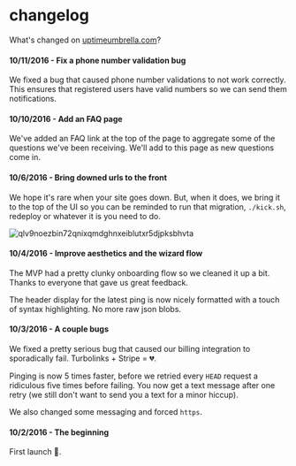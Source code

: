 # changelog

What's changed on [uptimeumbrella.com](https://uptimeumbrella.com)?

#### 10/11/2016 - Fix a phone number validation bug

We fixed a bug that caused phone number validations to not work correctly.
This ensures that registered users have valid numbers so we can send them notifications.

#### 10/10/2016 - Add an FAQ page

We've added an FAQ link at the top of the page to aggregate some of the questions we've been receiving. We'll add to this page as new questions come in.

#### 10/6/2016 - Bring downed urls to the front

We hope it's rare when your site goes down.
But, when it does, we bring it to the top of the UI so you can be reminded to run that migration, `./kick.sh`, redeploy or whatever it is you need to do.

![qlv9noezbin72qnixqmdghnxeiblutxr5djpksbhvta](https://cloud.githubusercontent.com/assets/1424573/19172033/0cbac19e-8bdd-11e6-8ff2-9a4de6446b70.png)

#### 10/4/2016 - Improve aesthetics and the wizard flow

The MVP had a pretty clunky onboarding flow so we cleaned it up a bit.
Thanks to everyone that gave us great feedback.

The header display for the latest ping is now nicely formatted with a touch of syntax highlighting.
No more raw json blobs.

#### 10/3/2016 - A couple bugs

We fixed a pretty serious bug that caused our billing integration to sporadically fail.
Turbolinks + Stripe = 💔.

Pinging is now 5 times faster, before we retried every `HEAD` request a ridiculous five times before failing.
You now get a text message after one retry (we still don't want to send you a text for a minor hiccup).

We also changed some messaging and forced `https`.

#### 10/2/2016 - The beginning

First launch 🚀.
